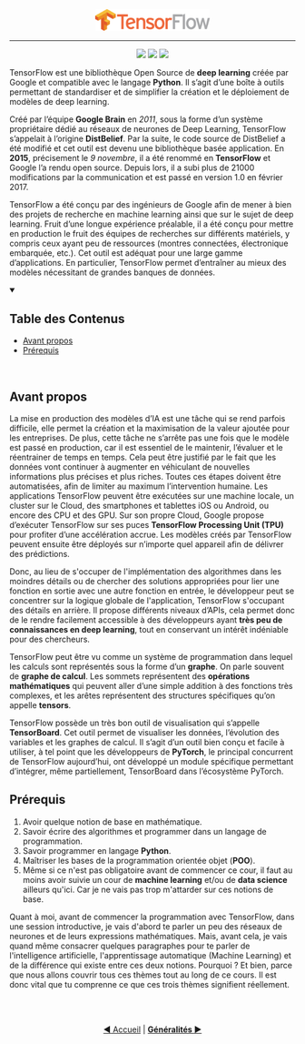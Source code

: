 
<p align="center"><img width="40%" src="./images/tensorflow-logo.png" /></p>

-------------------------------------------------------------------------------

<div align="center">

![](https://img.shields.io/badge/tensorflow-2.12.0-orange)
![](https://img.shields.io/badge/lastest-2023--07--03-success)
![](https://img.shields.io/badge/contact-dr.mokira%40gmail.com-blueviolet)

</div>

TensorFlow est une bibliothèque Open Source de **deep learning** créée par
Google et compatible avec le langage **Python**. Il s’agit d’une boîte à
outils permettant de standardiser et de simplifier la création et le
déploiement de modèles de deep learning.

Créé par l’équipe **Google Brain** en *2011*, sous la forme d’un système 
propriétaire dédié au réseaux de neurones de Deep Learning,
TensorFlow s’appelait à l’origine **DistBelief**. Par la suite, le code source
de DistBelief a été modifié et cet outil est devenu une bibliothèque basée
application. En **2015**, précisement le *9 novembre*, il a été renommé en
**TensorFlow** et Google l’a rendu open source. Depuis lors, il a subi plus
de 21000 modifications par la communication et est passé en version 1.0 en
février 2017.

TensorFlow a été conçu par des ingénieurs de Google afin de mener à bien des
projets de recherche en machine learning ainsi que sur le sujet de deep
learning. Fruit d’une longue expérience préalable, il a été conçu pour mettre
en production le fruit des équipes de recherches sur différents matériels, y
compris ceux ayant peu de ressources (montres connectées, électronique
embarquée, etc.). Cet outil est adéquat pour une large gamme d’applications.
En particulier, TensorFlow permet d’entraîner au mieux des modèles nécessitant
de grandes banques de données.


<details id="table-content" open>
    <summary><h2>Table des Contenus</h2></summary>
    <ul>
        <li><a href="#avant-propos">Avant propos</a> </li>
        <li><a href="#prérequis">Prérequis</a> </li>
    </ul>

</details>
<br/>

## Avant propos
La mise en production des modèles d’IA est une tâche qui se rend parfois
difficile, elle permet la création et la maximisation de la valeur ajoutée
pour les entreprises. De plus, cette tâche ne s’arrête pas une fois que le
modèle est passé en production, car il est essentiel de le maintenir, l’évaluer
et le réentrainer de temps en temps. Cela peut être justifié par le fait que
les données vont continuer à augmenter en véhiculant de nouvelles informations
plus précises et plus riches. Toutes ces étapes doivent être automatisées, afin
de limiter au maximum l’intervention humaine. Les applications TensorFlow
peuvent être exécutées sur une machine locale, un cluster sur le Cloud,
des smartphones et tablettes iOS ou Android, ou encore des CPU et des GPU.
Sur son propre Cloud, Google propose d’exécuter TensorFlow sur ses
puces **TensorFlow Processing Unit (TPU)** pour profiter d’une accélération
accrue. Les modèles créés par TensorFlow peuvent ensuite être déployés sur
n’importe quel appareil afin de délivrer des prédictions.

Donc, au lieu de s'occuper de l'implémentation des algorithmes dans les
moindres détails ou de chercher des solutions appropriées pour lier une
fonction en sortie avec une autre fonction en entrée, le développeur peut
se concentrer sur la logique globale de l'application, TensorFlow s'occupant
des détails en arrière. Il propose différents niveaux d’APIs, cela permet donc
de le rendre facilement accessible à des développeurs ayant **très peu
de connaissances en deep learning**, tout en conservant un intérêt indéniable
pour des chercheurs.

TensorFlow peut être vu comme un système de programmation dans lequel les
calculs sont représentés sous la forme d’un **graphe**. On parle souvent de
**graphe de calcul**. Les sommets représentent des **opérations mathématiques**
qui peuvent aller d’une simple addition à des fonctions très complexes,
et les arêtes représentent des structures spécifiques qu’on appelle **tensors**.

TensorFlow possède un très bon outil de visualisation qui s’appelle
**TensorBoard**. Cet outil permet de visualiser les données, l’évolution
des variables et les graphes de calcul. Il s’agit d’un outil bien conçu et
facile à utiliser, à tel point que les développeurs de **PyTorch**, le principal
concurrent de TensorFlow aujourd’hui, ont développé un module spécifique
permettant d’intégrer, même partiellement, TensorBoard dans l’écosystème
PyTorch.

## Prérequis
1. Avoir quelque notion de base en mathématique.
2. Savoir écrire des algorithmes et programmer dans un langage de programmation.
3. Savoir programmer en langage **Python**.
4. Maîtriser les bases de la programmation orientée objet (**POO**).
5. Même si ce n'est pas obligatoire avant de commencer ce cour, il faut au
moins avoir suivie un cour de **machine learning** et/ou de **data science**
ailleurs qu'ici. Car je ne vais pas trop m'attarder sur ces notions de base.

Quant à moi, avant de commencer la programmation avec TensorFlow, dans une
session introductive, je vais d'abord te parler un peu des réseaux de neurones
et de leurs expressions mathématiques. Mais, avant cela, je vais quand même
consacrer quelques paragraphes pour te parler de l'intelligence artificielle,
l'apprentissage automatique (Machine Learning) et de la différence qui existe
entre ces deux notions. Pourquoi ? Et bien, parce que nous allons couvrir
tous ces thèmes tout au long de ce cours. Il est donc vital que tu comprenne
ce que ces trois thèmes signifient réellement.



<br/>
<br/>
<div align="center">

[:arrow_backward: Accueil](../README.md)
| [**Généralités :arrow_forward:**](./generalities/README.md)

</div>
